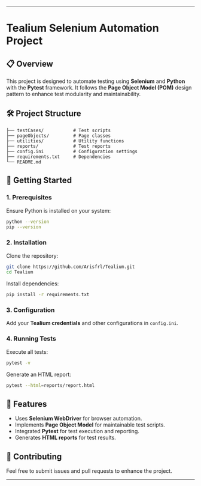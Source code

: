 
---

# Tealium Selenium Automation Project

## 📋 Overview
This project is designed to automate testing using **Selenium** and **Python** with the **Pytest** framework. It follows the **Page Object Model (POM)** design pattern to enhance test modularity and maintainability.

## 🛠️ Project Structure
```
├── testCases/           # Test scripts
├── pageObjects/         # Page classes
├── utilities/           # Utility functions
├── reports/             # Test reports
├── config.ini           # Configuration settings
├── requirements.txt     # Dependencies
└── README.md
```

## 🚀 Getting Started

### 1. Prerequisites
Ensure Python is installed on your system:
```bash
python --version
pip --version
```

### 2. Installation
Clone the repository:
```bash
git clone https://github.com/Arisfrl/Tealium.git
cd Tealium
```

Install dependencies:
```bash
pip install -r requirements.txt
```

### 3. Configuration
Add your **Tealium credentials** and other configurations in `config.ini`.

### 4. Running Tests
Execute all tests:
```bash
pytest -v
```

Generate an HTML report:
```bash
pytest --html=reports/report.html
```

## 🧩 Features
- Uses **Selenium WebDriver** for browser automation.
- Implements **Page Object Model** for maintainable test scripts.
- Integrated **Pytest** for test execution and reporting.
- Generates **HTML reports** for test results.

## 🤝 Contributing
Feel free to submit issues and pull requests to enhance the project.

---
